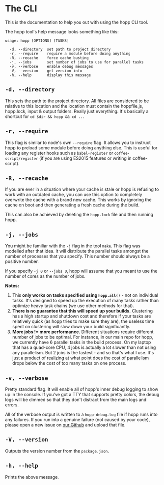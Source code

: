 # The CLI

This is the documentation to help you out with using the
hopp CLI tool.

The hopp tool's help message looks something like this:

```
usage: hopp [OPTIONS] [TASKS]

  -d, --directory  set path to project directory
  -r, --require    require a module before doing anything
  -R, --recache    force cache busting
  -j, --jobs       set number of jobs to use for parallel tasks
  -v, --verbose    enable debug messages
  -V, --version    get version info
  -h, --help       display this message
```

## `-d, --directory`

This sets the path to the project directory. All files are considered
to be relative to this location and the location must contain the 
hoppfile.js, hopp.lock, input & output folders. Really just everything.
It's basically a shortcut for `cd $dir && hopp && cd ..`.

## `-r, --require`

This flag is similar to node's own `--require` flag. It allows you to
instruct hopp to preload some module before doing anything else. This is
useful for loading any register hooks such as `babel-register` or
`coffee-script/register` (if you are using ES2015 features or writing in
coffee-script).

## `-R, --recache`

If you are ever in a situation where your cache is stale or hopp is
refusing to work with an outdated cache, you can use this option to completely
overwrite the cache with a brand new cache. This works by ignoring the
cache on boot and then generating a fresh cache during the build.

This can also be achieved by deleting the `hopp.lock` file and then
running hopp.

## `-j, --jobs`

You might be familiar with the `-j` flag in the tool `make`. This flag
was modelled after that idea. It will distribute the parallel tasks amongst
the number of processes that you specify. This number should always be a positive
number.

If you specify `-j 0` or `--jobs 0`, hopp will assume that you meant to use the
number of cores as the number of jobs.

**Notes:**

 1. This **only works on tasks specified using `hopp.all()`** - not on individual
tasks. It's designed to speed up the execution of many tasks rather than optimize
heavy task chains (we use other methods for that).
 2. **There is no guarantee that this will speed up your builds.** Clustering has a high
 startup and shutdown cost and therefore if your tasks are relatively quick (as hopp
 tries to make sure they are), the useless time spent on clustering will slow down your
 build significantly.
 3. **More jobs != more performance.** Different situations require different number of
 jobs to be optimal. For instance, in our main repo for hopp, we currently have 6 parallel
 tasks in the build process. On my laptop that has a quad-core CPU, 4 jobs is actually a lot
 slower than not using any parallelism. But 2 jobs is the fastest - and so that's what I use.
 It's just a product of realizing at what point does the cost of parallelism drops below the
 cost of too many tasks on one process.

## `-v, --verbose`

Pretty standard flag. It will enable all of hopp's inner debug logging to show up
in the console. If you've got a TTY that supports pretty colors, the debug logs will
be dimmed so that they don't distract from the main logs and errors.

All of the verbose output is written to a `hopp-debug.log` file if hopp runs into any
failures. If you run into a genuine failure (not caused by your code), please open a
new issue on [our Github](https://github.com/hoppjs/hopp) and upload that file.

## `-V, --version`

Outputs the version number from the `package.json`.

## `-h, --help`

Prints the above message.